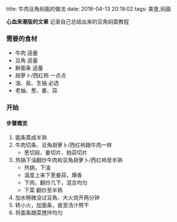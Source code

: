 title: 牛肉豆角焖面的做法
date: 2018-04-13 20:19:02
tags: 美食,焖面
<!--title-->

**心血来潮版的文章** 记录自己总结出来的豆角焖面教程

### 需要的食材
- 牛肉 适量
- 豆角 适量
- 鲜面条 适量
- 胡萝卜/西红柿 一点点
- 油、盐、生抽 必选
- 老抽、葱、姜、蒜

### 开始

#### 步骤概览
1. 面条蒸成半熟
2. 牛肉切条、豆角胡萝卜/西红柿跟牛肉一样
    - 葱切段、姜切片、拍蒜切片
3. 热锅下油翻炒牛肉和豆角胡萝卜/西红柿至半熟
    - 热锅，下油
    - 温度上来下葱姜蒜，爆香
    - 下肉，翻炒几下，混合均匀
    - 下菜 翻炒至半熟
4. 加水稍微没过豆角、大火烧开两分钟
5. 转小火，加面条，直至汤汁熬干
6. 将面条跟菜搅拌均匀
